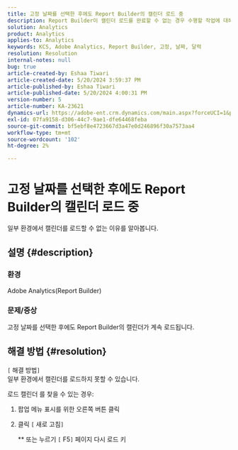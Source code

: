 ```yaml
---
title: 고정 날짜를 선택한 후에도 Report Builder의 캘린더 로드 중
description: Report Builder이 캘린더 로드를 완료할 수 없는 경우 수행할 작업에 대해 알아봅니다.
solution: Analytics
product: Analytics
applies-to: Analytics
keywords: KCS, Adobe Analytics, Report Builder, 고정, 날짜, 달력
resolution: Resolution
internal-notes: null
bug: true
article-created-by: Eshaa Tiwari
article-created-date: 5/20/2024 3:59:37 PM
article-published-by: Eshaa Tiwari
article-published-date: 5/20/2024 4:00:31 PM
version-number: 5
article-number: KA-23621
dynamics-url: https://adobe-ent.crm.dynamics.com/main.aspx?forceUCI=1&pagetype=entityrecord&etn=knowledgearticle&id=56ce42f1-c116-ef11-9f8a-6045bd02b206
exl-id: 07fa9158-d306-44c7-9ae1-dfe64468feba
source-git-commit: bf5ebf8e4723667d3a47e0d246896f30a7573aa4
workflow-type: tm+mt
source-wordcount: '102'
ht-degree: 2%

---
```


# 고정 날짜를 선택한 후에도 Report Builder의 캘린더 로드 중


일부 환경에서 캘린더를 로드할 수 없는 이유를 알아봅니다.

## 설명 {#description}


### 환경

Adobe Analytics(Report Builder)

### 문제/증상

고정 날짜를 선택한 후에도 Report Builder의 캘린더가 계속 로드됩니다.


## 해결 방법 {#resolution}

`[` 해결 방법`]` <br>
일부 환경에서 캘린더를 로드하지 못할 수 있습니다.

로드 캘린더 를 찾을 수 있는 경우:

1. 팝업 메뉴 표시를 위한 오른쪽 버튼 클릭
2. 클릭 `[` 새로 고침`]`

   \*\* 또는 누르기 `[` F5`]`  페이지 다시 로드 키
